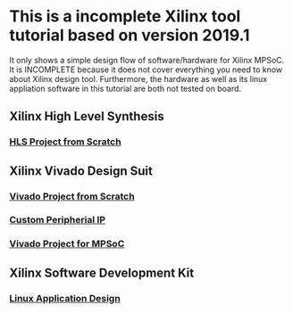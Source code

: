 # This is a incomplete Xilinx tool tutorial based on version 2019.1
It only shows a simple design flow of software/hardware for Xilinx MPSoC. It is INCOMPLETE because it does not cover everything you need to know about Xilinx design tool. Furthermore, the hardware as well as its linux appliation software in this tutorial are both not tested on board. 

## Xilinx High Level Synthesis

### [HLS Project from Scratch](https://github.com/wincle626/IncompleteXilinxToolTutorals_2019.1/blob/master/docs/README_HLS.md)

## Xilinx Vivado Design Suit

### [Vivado Project from Scratch](https://github.com/wincle626/IncompleteXilinxToolTutorals_2019.1/blob/master/docs/README_VIVADO.md)

### [Custom Peripherial IP](https://github.com/wincle626/IncompleteXilinxToolTutorals_2019.1/blob/master/docs/README_IP.md)

### [Vivado Project for MPSoC](https://github.com/wincle626/IncompleteXilinxToolTutorals_2019.1/blob/master/docs/README_MPSOC.md)

## Xilinx Software Development Kit

### [Linux Application Design](https://github.com/wincle626/IncompleteXilinxToolTutorals_2019.1/blob/master/docs/README_SDK.md)


